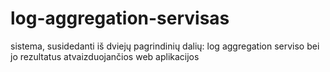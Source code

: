 # log-aggregation-servisas
sistema, susidedanti iš dviejų pagrindinių dalių: log aggregation serviso bei jo rezultatus atvaizduojančios web aplikacijos
